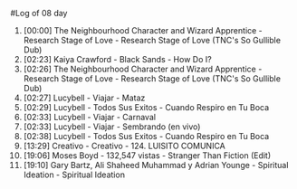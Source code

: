 #Log of 08 day

1. [00:00] The Neighbourhood Character and Wizard Apprentice - Research Stage of Love - Research Stage of Love (TNC's So Gullible Dub)
1. [02:23] Kaiya Crawford - Black Sands - How Do I?
1. [02:26] The Neighbourhood Character and Wizard Apprentice - Research Stage of Love - Research Stage of Love (TNC's So Gullible Dub)
1. [02:27] Lucybell - Viajar - Mataz
1. [02:29] Lucybell - Todos Sus Exitos - Cuando Respiro en Tu Boca
1. [02:33] Lucybell - Viajar - Carnaval
1. [02:33] Lucybell - Viajar - Sembrando (en vivo)
1. [02:38] Lucybell - Todos Sus Exitos - Cuando Respiro en Tu Boca
1. [13:29] Creativo - Creativo - 124. LUISITO COMUNICA
1. [19:06] Moses Boyd - 132,547 vistas - Stranger Than Fiction (Edit)
1. [19:10] Gary Bartz, Ali Shaheed Muhammad y Adrian Younge - Spiritual Ideation - Spiritual Ideation
